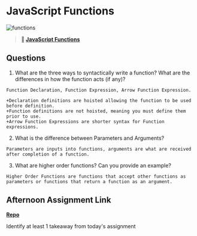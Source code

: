 # JavaScript Functions

![functions](https://bcw.blob.core.windows.net/public/img/function-anatomy.jpg)

> **📖 [JavaScript Functions](https://codeworksacademy.com/fs-student-guide/resources/wk2/02-Functions)**

## Questions

1. What are the three ways to syntactically write a function? What are the differences in how the function acts (if any)?
```
Function Declaration, Function Expression, Arrow Function Expression.

+Declaration definitions are hoisted allowing the function to be used before definition.
+Function definitions are not hoisted, meaning you must define them prior to use.
+Arrow Function Expressions are shorter syntax for Function expressions.
```
2. What is the difference between Parameters and Arguments?
```
Parameters are inputs into functions, arguments are what are received after completion of a function.
```
3. What are higher order functions? Can you provide an example?
```
Higher Order Functions are functions that accept other functions as parameters or functions that return a function as an argument.
```

## Afternoon Assignment Link

**[Repo](https://github.com/krevan88/Packages)**

Identify at least 1 takeaway from today's assignment
